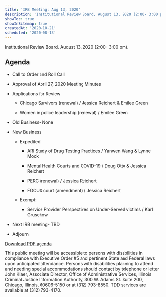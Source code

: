 ```yaml
---
title: 'IRB Meeting: Aug 13, 2020'
description: 'Institutional Review Board, August 13, 2020 (2:00- 3:00 pm).'
showToc: true
showInSitemap: true
createdAt: '2020-10-21'
scheduled: '2020-08-13'
---
```


Institutional Review Board, August 13, 2020 (2:00- 3:00 pm).

## Agenda

- Call to Order and Roll Call

- Approval of April 27, 2020 Meeting Minutes

- Applications for Review

  - Chicago Survivors (renewal) / Jessica Reichert & Emilee Green

  - Women in police leadership (renewal) / Emilee Green

- Old Business- None

- New Business

  - Expedited

    - ARI Study of Drug Testing Practices / Yanwen Wang & Lynne Mock

    - Mental Health Courts and COVID-19 / Doug Otto & Jessica Reichert

    - PERC (renewal) / Jessica Reichert

    - FOCUS court (amendment) / Jessica Reichert

  - Exempt:

    - Service Provider Perspectives on Under-Served victims / Karl Gruschow

- Next IRB meeting- TBD

- Adjourn

<div class="text-center download">

[Download PDF agenda](IRBAgenda8132020.pdf)

</div>

<div class="text-center disclaimer mt-10">

This public meeting will be accessible to persons with disabilities in compliance with Executive Order #5 and pertinent
State and Federal laws upon anticipated attendance. Persons with disabilities planning to attend and needing special
accommodations should contact by telephone or letter John Klaer, Associate Director, Office of Administrative Services,
Illinois Criminal Justice Information Authority, 300 W. Adams St. Suite 200, Chicago, Illinois, 60606-5150 or at (312)
793-8550. TDD services are available at (312) 793-4170.

</div>
